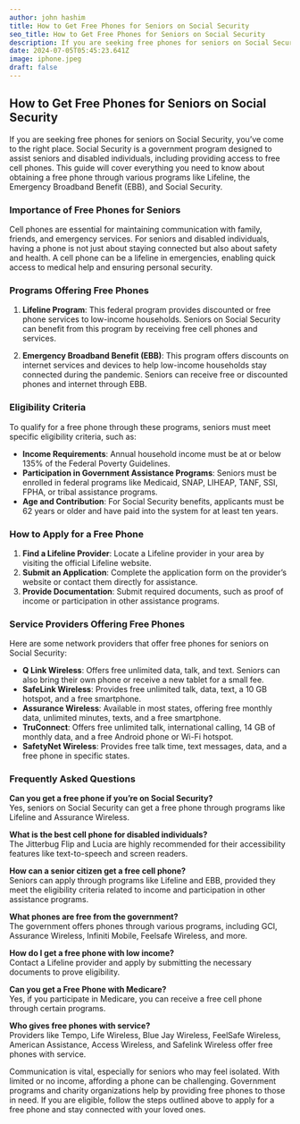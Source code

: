 ```yaml
---
author: john hashim
title: How to Get Free Phones for Seniors on Social Security
seo_title: How to Get Free Phones for Seniors on Social Security
description: If you are seeking free phones for seniors on Social Security, you’ve come to the right place. Social Security is a government program designed to assist seniors and disabled individuals, including providing access to free cell phones.
date: 2024-07-05T05:45:23.641Z
image: iphone.jpeg
draft: false
---
```


## How to Get Free Phones for Seniors on Social Security

If you are seeking free phones for seniors on Social Security, you’ve come to the right place. Social Security is a government program designed to assist seniors and disabled individuals, including providing access to free cell phones. This guide will cover everything you need to know about obtaining a free phone through various programs like Lifeline, the Emergency Broadband Benefit (EBB), and Social Security.

### Importance of Free Phones for Seniors

Cell phones are essential for maintaining communication with family, friends, and emergency services. For seniors and disabled individuals, having a phone is not just about staying connected but also about safety and health. A cell phone can be a lifeline in emergencies, enabling quick access to medical help and ensuring personal security.

### Programs Offering Free Phones

1. **Lifeline Program**: This federal program provides discounted or free phone services to low-income households. Seniors on Social Security can benefit from this program by receiving free cell phones and services.

2. **Emergency Broadband Benefit (EBB)**: This program offers discounts on internet services and devices to help low-income households stay connected during the pandemic. Seniors can receive free or discounted phones and internet through EBB.

### Eligibility Criteria

To qualify for a free phone through these programs, seniors must meet specific eligibility criteria, such as:

- **Income Requirements**: Annual household income must be at or below 135% of the Federal Poverty Guidelines.
- **Participation in Government Assistance Programs**: Seniors must be enrolled in federal programs like Medicaid, SNAP, LIHEAP, TANF, SSI, FPHA, or tribal assistance programs.
- **Age and Contribution**: For Social Security benefits, applicants must be 62 years or older and have paid into the system for at least ten years.

### How to Apply for a Free Phone

1. **Find a Lifeline Provider**: Locate a Lifeline provider in your area by visiting the official Lifeline website.
2. **Submit an Application**: Complete the application form on the provider’s website or contact them directly for assistance.
3. **Provide Documentation**: Submit required documents, such as proof of income or participation in other assistance programs.

### Service Providers Offering Free Phones

Here are some network providers that offer free phones for seniors on Social Security:

- **Q Link Wireless**: Offers free unlimited data, talk, and text. Seniors can also bring their own phone or receive a new tablet for a small fee.
- **SafeLink Wireless**: Provides free unlimited talk, data, text, a 10 GB hotspot, and a free smartphone.
- **Assurance Wireless**: Available in most states, offering free monthly data, unlimited minutes, texts, and a free smartphone.
- **TruConnect**: Offers free unlimited talk, international calling, 14 GB of monthly data, and a free Android phone or Wi-Fi hotspot.
- **SafetyNet Wireless**: Provides free talk time, text messages, data, and a free phone in specific states.

### Frequently Asked Questions

**Can you get a free phone if you’re on Social Security?**  
Yes, seniors on Social Security can get a free phone through programs like Lifeline and Assurance Wireless.

**What is the best cell phone for disabled individuals?**  
The Jitterbug Flip and Lucia are highly recommended for their accessibility features like text-to-speech and screen readers.

**How can a senior citizen get a free cell phone?**  
Seniors can apply through programs like Lifeline and EBB, provided they meet the eligibility criteria related to income and participation in other assistance programs.

**What phones are free from the government?**  
The government offers phones through various programs, including GCI, Assurance Wireless, Infiniti Mobile, Feelsafe Wireless, and more.

**How do I get a free phone with low income?**  
Contact a Lifeline provider and apply by submitting the necessary documents to prove eligibility.

**Can you get a Free Phone with Medicare?**  
Yes, if you participate in Medicare, you can receive a free cell phone through certain programs.

**Who gives free phones with service?**  
Providers like Tempo, Life Wireless, Blue Jay Wireless, FeelSafe Wireless, American Assistance, Access Wireless, and Safelink Wireless offer free phones with service.


Communication is vital, especially for seniors who may feel isolated. With limited or no income, affording a phone can be challenging. Government programs and charity organizations help by providing free phones to those in need. If you are eligible, follow the steps outlined above to apply for a free phone and stay connected with your loved ones.
